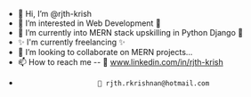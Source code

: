 - 👋 Hi, I’m @rjth-krish
- 👀 I’m interested in Web Development 🦖
- 🌱 I’m currently into MERN stack upskilling in Python Django 💞️
- ✨ I'm currently freelancing ✨
- 💞️ I’m looking to collaborate on MERN projects...
- 📫 How to reach me --          🔗 www.linkedin.com/in/rjth-krish
-                         📧 rjth.rkrishnan@hotmail.com          

<!---
rjth-krish/rjth-krish is a ✨ special ✨ repository because its `README.md` (this file) appears on your GitHub profile.
You can click the Preview link to take a look at your changes.
--->

